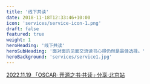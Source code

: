 ```yaml
---
title: '线下共读'
date: 2018-11-18T12:33:46+10:00
icon: 'services/service-icon-1.png'
draft: false
featured: true
weight: 1
heroHeading: '线下共读'
heroSubHeading: '面对面的见面交流读书心得仍然是最佳选择。'
heroBackground: 'services/service1.jpg'
---
```





[2022.11.19 「OSCAR· 开源之书·共读」·分享·北京站](/posts/2022-11-19-co-reading-meetup/)